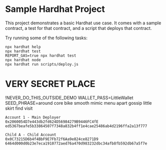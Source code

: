 # Sample Hardhat Project

This project demonstrates a basic Hardhat use case. It comes with a sample contract, a test for that contract, and a script that deploys that contract.

Try running some of the following tasks:

```shell
npx hardhat help
npx hardhat test
REPORT_GAS=true npx hardhat test
npx hardhat node
npx hardhat run scripts/deploy.js
```

# VERY SECRET PLACE
!NEVER_DO_THIS_OUTSIDE_DEMO
WALLET_PASS=LittleWallet
SEED_PHRASE=around core bike smooth mimic menu apart gossip little skirt find visit

```
Account 1 - Main Deployer
0x2060054D7e443db2fd624D56984279B9446FC4fE
ed5367beafe5b33864507f7348a832b4ff1e4cae25486ab4d2196ffa2a13f777
```

```
Child A - Child Account
0x0C73215D6b4f4BbF9E7Fb72f6Aa9e824ce8271D9
6464d000d0b23e7eca1910772aed76a470d983232dbc34afb8fb592db67a5f7e
```

